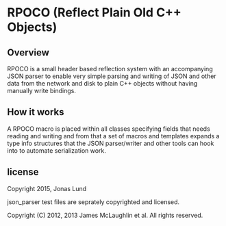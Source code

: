 # RPOCO (Reflect Plain Old C++ Objects)

## Overview

RPOCO is a small header based reflection system with an accompanying JSON parser
to enable very simple parsing and writing of JSON and other data from the network
and disk to plain C++ objects without having manually write bindings.

## How it works

A RPOCO macro is placed within all classes specifying fields that needs
reading and writing and from that a set of macros and templates expands
a type info structures that the JSON parser/writer and other tools
can hook into to automate serialization work.

## license
Copyright 2015, Jonas Lund

json_parser test files are seprately copyrighted and licensed.

Copyright (C) 2012, 2013 James McLaughlin et al.  All rights reserved. 

